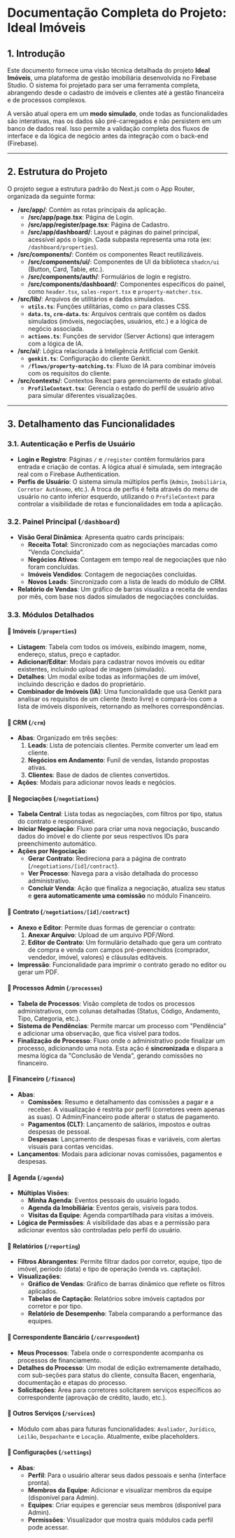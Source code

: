 # Documentação Completa do Projeto: Ideal Imóveis

## 1. Introdução

Este documento fornece uma visão técnica detalhada do projeto **Ideal Imóveis**, uma plataforma de gestão imobiliária desenvolvida no Firebase Studio. O sistema foi projetado para ser uma ferramenta completa, abrangendo desde o cadastro de imóveis e clientes até a gestão financeira e de processos complexos.

A versão atual opera em um **modo simulado**, onde todas as funcionalidades são interativas, mas os dados são pré-carregados e não persistem em um banco de dados real. Isso permite a validação completa dos fluxos de interface e da lógica de negócio antes da integração com o back-end (Firebase).

---

## 2. Estrutura do Projeto

O projeto segue a estrutura padrão do Next.js com o App Router, organizada da seguinte forma:

-   **/src/app/**: Contém as rotas principais da aplicação.
    -   **/src/app/page.tsx**: Página de Login.
    -   **/src/app/register/page.tsx**: Página de Cadastro.
    -   **/src/app/dashboard/**: Layout e páginas do painel principal, acessível após o login. Cada subpasta representa uma rota (ex: `/dashboard/properties`).
-   **/src/components/**: Contém os componentes React reutilizáveis.
    -   **/src/components/ui/**: Componentes de UI da biblioteca `shadcn/ui` (Button, Card, Table, etc.).
    -   **/src/components/auth/**: Formulários de login e registro.
    -   **/src/components/dashboard/**: Componentes específicos do painel, como `header.tsx`, `sales-report.tsx` e `property-matcher.tsx`.
-   **/src/lib/**: Arquivos de utilitários e dados simulados.
    -   **`utils.ts`**: Funções utilitárias, como `cn` para classes CSS.
    -   **`data.ts`, `crm-data.ts`**: Arquivos centrais que contêm os dados simulados (imóveis, negociações, usuários, etc.) e a lógica de negócio associada.
    -   **`actions.ts`**: Funções de servidor (Server Actions) que interagem com a lógica de IA.
-   **/src/ai/**: Lógica relacionada à Inteligência Artificial com Genkit.
    -   **`genkit.ts`**: Configuração do cliente Genkit.
    -   **`/flows/property-matching.ts`**: Fluxo de IA para combinar imóveis com os requisitos do cliente.
-   **/src/contexts/**: Contextos React para gerenciamento de estado global.
    -   **`ProfileContext.tsx`**: Gerencia o estado do perfil de usuário ativo para simular diferentes visualizações.

---

## 3. Detalhamento das Funcionalidades

### 3.1. Autenticação e Perfis de Usuário

-   **Login e Registro**: Páginas `/` e `/register` contêm formulários para entrada e criação de contas. A lógica atual é simulada, sem integração real com o Firebase Authentication.
-   **Perfis de Usuário**: O sistema simula múltiplos perfis (`Admin`, `Imobiliária`, `Corretor Autônomo`, etc.). A troca de perfis é feita através do menu de usuário no canto inferior esquerdo, utilizando o `ProfileContext` para controlar a visibilidade de rotas e funcionalidades em toda a aplicação.

### 3.2. Painel Principal (`/dashboard`)

-   **Visão Geral Dinâmica**: Apresenta quatro cards principais:
    -   **Receita Total**: Sincronizado com as negociações marcadas como "Venda Concluída".
    -   **Negócios Ativos**: Contagem em tempo real de negociações que não foram concluídas.
    -   **Imóveis Vendidos**: Contagem de negociações concluídas.
    -   **Novos Leads**: Sincronizado com a lista de leads do módulo de CRM.
-   **Relatório de Vendas**: Um gráfico de barras visualiza a receita de vendas por mês, com base nos dados simulados de negociações concluídas.

### 3.3. Módulos Detalhados

#### **📍 Imóveis (`/properties`)**

-   **Listagem**: Tabela com todos os imóveis, exibindo imagem, nome, endereço, status, preço e captador.
-   **Adicionar/Editar**: Modais para cadastrar novos imóveis ou editar existentes, incluindo upload de imagem (simulado).
-   **Detalhes**: Um modal exibe todas as informações de um imóvel, incluindo descrição e dados do proprietário.
-   **Combinador de Imóveis (IA)**: Uma funcionalidade que usa Genkit para analisar os requisitos de um cliente (texto livre) e compará-los com a lista de imóveis disponíveis, retornando as melhores correspondências.

#### **📍 CRM (`/crm`)**

-   **Abas**: Organizado em três seções:
    1.  **Leads**: Lista de potenciais clientes. Permite converter um lead em cliente.
    2.  **Negócios em Andamento**: Funil de vendas, listando propostas ativas.
    3.  **Clientes**: Base de dados de clientes convertidos.
-   **Ações**: Modais para adicionar novos leads e negócios.

#### **📍 Negociações (`/negotiations`)**

-   **Tabela Central**: Lista todas as negociações, com filtros por tipo, status do contrato e responsável.
-   **Iniciar Negociação**: Fluxo para criar uma nova negociação, buscando dados do imóvel e do cliente por seus respectivos IDs para preenchimento automático.
-   **Ações por Negociação**:
    -   **Gerar Contrato**: Redireciona para a página de contrato (`/negotiations/[id]/contract`).
    -   **Ver Processo**: Navega para a visão detalhada do processo administrativo.
    -   **Concluir Venda**: Ação que finaliza a negociação, atualiza seu status e **gera automaticamente uma comissão** no módulo Financeiro.

#### **📍 Contrato (`/negotiations/[id]/contract`)**

-   **Anexo e Editor**: Permite duas formas de gerenciar o contrato:
    1.  **Anexar Arquivo**: Upload de um arquivo PDF/Word.
    2.  **Editor de Contrato**: Um formulário detalhado que gera um contrato de compra e venda com campos pré-preenchidos (comprador, vendedor, imóvel, valores) e cláusulas editáveis.
-   **Impressão**: Funcionalidade para imprimir o contrato gerado no editor ou gerar um PDF.

#### **📍 Processos Admin (`/processes`)**

-   **Tabela de Processos**: Visão completa de todos os processos administrativos, com colunas detalhadas (Status, Código, Andamento, Tipo, Categoria, etc.).
-   **Sistema de Pendências**: Permite marcar um processo com "Pendência" e adicionar uma observação, que fica visível para todos.
-   **Finalização de Processo**: Fluxo onde o administrativo pode finalizar um processo, adicionando uma nota. Esta ação é **sincronizada** e dispara a mesma lógica da "Conclusão de Venda", gerando comissões no financeiro.

#### **📍 Financeiro (`/finance`)**

-   **Abas**:
    -   **Comissões**: Resumo e detalhamento das comissões a pagar e a receber. A visualização é restrita por perfil (corretores veem apenas as suas). O Admin/Financeiro pode alterar o status de pagamento.
    -   **Pagamentos (CLT)**: Lançamento de salários, impostos e outras despesas de pessoal.
    -   **Despesas**: Lançamento de despesas fixas e variáveis, com alertas visuais para contas vencidas.
-   **Lançamentos**: Modais para adicionar novas comissões, pagamentos e despesas.

#### **📍 Agenda (`/agenda`)**

-   **Múltiplas Visões**:
    -   **Minha Agenda**: Eventos pessoais do usuário logado.
    -   **Agenda da Imobiliária**: Eventos gerais, visíveis para todos.
    -   **Visitas da Equipe**: Agenda compartilhada para visitas a imóveis.
-   **Lógica de Permissões**: A visibilidade das abas e a permissão para adicionar eventos são controladas pelo perfil do usuário.

#### **📍 Relatórios (`/reporting`)**

-   **Filtros Abrangentes**: Permite filtrar dados por corretor, equipe, tipo de imóvel, período (data) e tipo de operação (venda vs. captação).
-   **Visualizações**:
    -   **Gráfico de Vendas**: Gráfico de barras dinâmico que reflete os filtros aplicados.
    -   **Tabelas de Captação**: Relatórios sobre imóveis captados por corretor e por tipo.
    -   **Relatório de Desempenho**: Tabela comparando a performance das equipes.

#### **📍 Correspondente Bancário (`/correspondent`)**

-   **Meus Processos**: Tabela onde o correspondente acompanha os processos de financiamento.
-   **Detalhes do Processo**: Um modal de edição extremamente detalhado, com sub-seções para status do cliente, consulta Bacen, engenharia, documentação e etapas do processo.
-   **Solicitações**: Área para corretores solicitarem serviços específicos ao correspondente (aprovação de crédito, laudo, etc.).

#### **📍 Outros Serviços (`/services`)**

-   Módulo com abas para futuras funcionalidades: `Avaliador`, `Jurídico`, `Leilão`, `Despachante` e `Locação`. Atualmente, exibe placeholders.

#### **📍 Configurações (`/settings`)**

-   **Abas**:
    -   **Perfil**: Para o usuário alterar seus dados pessoais e senha (interface pronta).
    -   **Membros da Equipe**: Adicionar e visualizar membros da equipe (disponível para Admin).
    -   **Equipes**: Criar equipes e gerenciar seus membros (disponível para Admin).
    -   **Permissões**: Visualizador que mostra quais módulos cada perfil pode acessar.
